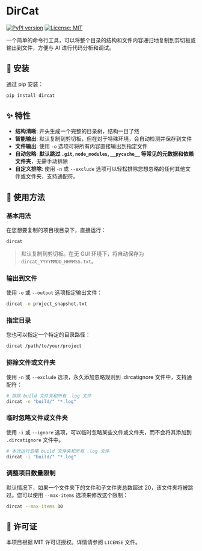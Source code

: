 # DirCat

[![PyPI version](https://badge.fury.io/py/DirCat.svg)](https://badge.fury.io/py/DirCat)
[![License: MIT](https://img.shields.io/badge/License-MIT-yellow.svg)](https://opensource.org/licenses/MIT)

一个简单的命令行工具，可以将整个目录的结构和文件内容递归地复制到剪切板或输出到文件，方便与 AI 进行代码分析和调试。

## 🚀 安装

通过 pip 安装：

```bash
pip install dircat
```

## ✨ 特性

-   **结构清晰**: 开头生成一个完整的目录树，结构一目了然
-   **智能输出**: 默认复制到剪切板，但在对于特殊环境，会自动检测并保存到文件
-   **文件输出**: 使用 `-o` 选项可将所有内容直接输出到指定文件
-   **自动忽略**: **默认跳过 `.git`, `node_modules`, `__pycache__` 等常见的元数据和依赖文件夹**，无需手动排除
-   **自定义排除**: 使用 `-n` 或 `--exclude` 选项可以轻松排除您想忽略的任何其他文件或文件夹，支持通配符。

## 📖 使用方法

### 基本用法

在您想要复制的项目根目录下，直接运行：

```bash
dircat
```
> 默认复制到剪切板。在无 GUI 环境下，将自动保存为 `dircat_YYYYMMDD_HHMMSS.txt`。

### 输出到文件

使用 `-o` 或 `--output` 选项指定输出文件：

```bash
dircat -o project_snapshot.txt
```

### 指定目录

您也可以指定一个特定的目录路径：

```bash
dircat /path/to/your/project
```

### 排除文件或文件夹

使用 `-n` 或 `--exclude` 选项，永久添加忽略规则到 .dircatignore 文件中，支持通配符：

```bash
# 排除 build 文件夹和所有 .log 文件
dircat -n "build/" "*.log"
```

### 临时忽略文件或文件夹

使用 `-i` 或 `--ignore` 选项，可以临时忽略某些文件或文件夹，而不会将其添加到 `.dircatignore` 文件中。

```bash
# 本次运行忽略 build 文件夹和所有 .log 文件
dircat -i "build/" "*.log"
```

### 调整项目数量限制
默认情况下，如果一个文件夹下的文件和子文件夹总数超过 20，该文件夹将被跳过。您可以使用 `--max-items` 选项来修改这个限制：
```bash
dircat --max-items 30
```

## 📄 许可证

本项目根据 MIT 许可证授权。详情请参阅 `LICENSE` 文件。
